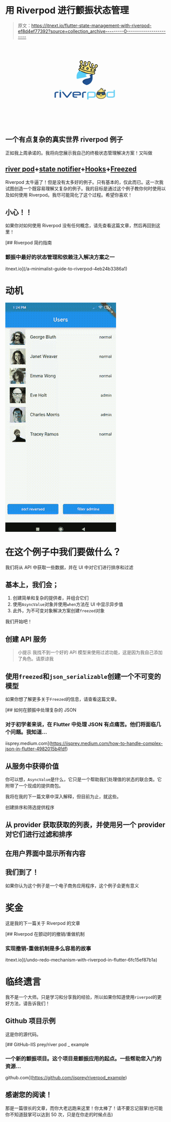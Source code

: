 # 用 Riverpod 进行颤振状态管理

> 原文：<https://itnext.io/flutter-state-management-with-riverpod-ef8d4ef77392?source=collection_archive---------0----------------------->

![](img/6c1754b8e5ae495d6a05d0c203558b53.png)

## 一个有点复杂的真实世界 riverpod 例子

正如我上周承诺的。我将向您展示我自己的终极状态管理解决方案！又叫做

## [river pod](/a-minimalist-guide-to-riverpod-4eb24b3386a1)+[state notifier](https://pub.dev/packages/state_notifier)+[Hooks](https://iisprey.medium.com/get-rid-of-all-kind-of-boilerplate-code-with-flutter-hooks-2e17eea06ca0)+[Freezed](https://iisprey.medium.com/how-to-handle-complex-json-in-flutter-4982015b4fdf)

Riverpod 太牛逼了！但是没有太多好的例子。只有基本的，仅此而已。这一次我试图创造一个既容易理解又复杂的例子。我的目标是通过这个例子教你何时使用以及如何使用 Riverpod。我尽可能简化了这个过程。希望你喜欢！

## 小心！！

如果你对如何使用 Riverpod 没有任何概念，请先查看这篇文章，然后再回到这里！

[](/a-minimalist-guide-to-riverpod-4eb24b3386a1) [## Riverpod 简约指南

### 颤振中最好的状态管理和依赖注入解决方案之一

itnext.io](/a-minimalist-guide-to-riverpod-4eb24b3386a1) 

# 动机

![](img/044ae743b91c60705e1f0c0695ac00e7.png)

# 在这个例子中我们要做什么？

我们将从 API 中获取一些数据，并在 UI 中对它们进行排序和过滤

## 基本上，我们会；

1.  创建简单和复杂的提供者，并组合它们
2.  使用`AsyncValue`对象并使用`when`方法在 UI 中显示异步值
3.  此外，为不可变对象解决方案创建`freezed`对象

我们开始吧！

## 创建 API 服务

> 小提示
> 我找不到一个好的 API 模型来使用过滤功能，这是因为我自己添加了角色。请原谅我

## 使用`freezed`和`json_serializable`创建一个不可变的模型

如果你想了解更多关于`Freezed`的信息，请查看这篇文章。

[](https://iisprey.medium.com/how-to-handle-complex-json-in-flutter-4982015b4fdf) [## 如何在颤振中处理复杂的 JSON

### 对于初学者来说，在 Flutter 中处理 JSON 有点痛苦。他们将面临几个问题。我知道…

iisprey.medium.com](https://iisprey.medium.com/how-to-handle-complex-json-in-flutter-4982015b4fdf) 

## 从服务中获得价值

你可以想，`AsyncValue`是什么，它只是一个帮助我们处理值的状态的联合类。它附带了一个现成的提供商包。

我将在我的下一篇文章中深入解释，但目前为止，就这些。

创建排序和筛选提供程序

## 从 provider 获取获取的列表，并使用另一个 provider 对它们进行过滤和排序

## 在用户界面中显示所有内容

## 我们到了！

如果你认为这个例子是一个电子商务应用程序，这个例子会更有意义

# 奖金

这是我的下一篇关于 Riverpod 的文章

[](/undo-redo-mechanism-with-riverpod-in-flutter-6fc15ef87b1a) [## Riverpod 在颤动时的撤销/重做机制

### 实现撤销-重做机制是多么容易的故事

itnext.io](/undo-redo-mechanism-with-riverpod-in-flutter-6fc15ef87b1a) 

# 临终遗言

我不是一个大师。只是学习和分享我的经验，所以如果你知道使用`riverpod`的更好方法，请告诉我们！

## Github 项目示例

这是你的源代码。

[](https://github.com/iisprey/riverpod_example) [## GitHub-IIS prey/river pod _ example

### 一个新的颤振项目。这个项目是颤振应用的起点。一些帮助您入门的资源…

github.com](https://github.com/iisprey/riverpod_example) 

## 感谢您的阅读！

那是一篇很长的文章，而你大老远跑来这里！你太棒了！请不要忘记鼓掌(也可能你不知道鼓掌可以达到 50 次，只是在你走的时候点击)